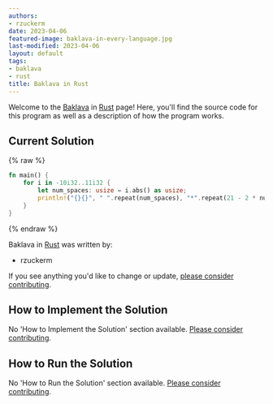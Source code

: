 ```yaml
---
authors:
- rzuckerm
date: 2023-04-06
featured-image: baklava-in-every-language.jpg
last-modified: 2023-04-06
layout: default
tags:
- baklava
- rust
title: Baklava in Rust
---
```


Welcome to the [Baklava](https://sampleprograms.io/projects/baklava) in [Rust](https://sampleprograms.io/languages/rust) page! Here, you'll find the source code for this program as well as a description of how the program works.

## Current Solution

{% raw %}

```rust
fn main() {
    for i in -10i32..11i32 {
        let num_spaces: usize = i.abs() as usize;
        println!("{}{}", " ".repeat(num_spaces), "*".repeat(21 - 2 * num_spaces));
    }
}

```

{% endraw %}

Baklava in [Rust](https://sampleprograms.io/languages/rust) was written by:

- rzuckerm

If you see anything you'd like to change or update, [please consider contributing](https://github.com/TheRenegadeCoder/sample-programs).

## How to Implement the Solution

No 'How to Implement the Solution' section available. [Please consider contributing](https://github.com/TheRenegadeCoder/sample-programs-website).

## How to Run the Solution

No 'How to Run the Solution' section available. [Please consider contributing](https://github.com/TheRenegadeCoder/sample-programs-website).
